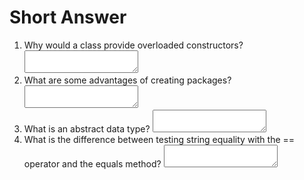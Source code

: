 <!-- this worksheet covers chapters 8 & 16 of Deitel -->

# Short Answer

1. Why would a class provide overloaded constructors?
   <textarea name="short-01"></textarea>
2. What are some advantages of creating packages?
   <textarea name="short-02"></textarea>
3. What is an abstract data type?
   <textarea name="short-03"></textarea>
4. What is the difference between testing string equality with the == operator and the equals method?
   <textarea name="short-04"></textarea>
